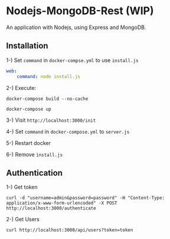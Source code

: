Nodejs-MongoDB-Rest (WIP)
=========================

An application with Nodejs, using Express and MongoDB.

## Installation

1-) Set `command` in `docker-compse.yml` to use `install.js`

```yaml
web:
    command: node install.js
```

2-) Execute:

```
docker-compose build --no-cache
```

```
docker-compose up
```

3-) Visit `http://localhost:3000/init`

4-) Set `command` in `docker-compose.yml` to `server.js`

5-) Restart docker

6-) Remove `ìnstall.js`

## Authentication

1-) Get token

```
curl -d "username=admin&password=password" -H "Content-Type: application/x-www-form-urlencoded" -X POST http://localhost:3000/authenticate
```

2-) Get Users

```
curl http://localhost:3000/api/users?token=token
```
